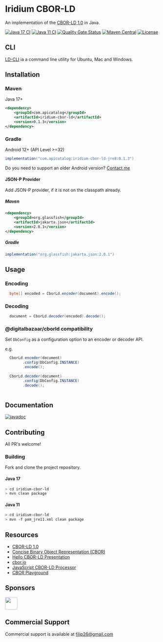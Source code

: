 # Iridium CBOR-LD
An implementation of the [CBOR-LD 1.0](https://json-ld.github.io/cbor-ld-spec/) in Java.

[![Java 17 CI](https://github.com/filip26/iridium-cbor-ld/actions/workflows/java17-build.yml/badge.svg)](https://github.com/filip26/iridium-cbor-ld/actions/workflows/java17-build.yml)
[![Java 11 CI](https://github.com/filip26/iridium-cbor-ld/actions/workflows/java11-build.yml/badge.svg)](https://github.com/filip26/iridium-cbor-ld/actions/workflows/java11-build.yml)
[![Quality Gate Status](https://sonarcloud.io/api/project_badges/measure?project=filip26_iridium-cbor-ld&metric=alert_status)](https://sonarcloud.io/summary/new_code?id=filip26_iridium-cbor-ld)
[![Maven Central](https://img.shields.io/maven-central/v/com.apicatalog/iridium-cbor-ld.svg?label=Maven%20Central)](https://search.maven.org/search?q=g:com.apicatalog%20AND%20a:iridium-cbor-ld)
[![License](https://img.shields.io/badge/License-Apache%202.0-blue.svg)](https://opensource.org/licenses/Apache-2.0)

## CLI
[LD-CLI](https://github.com/filip26/ld-cli) ia a command line utility for Ubuntu, Mac and Windows.


## Installation

### Maven

Java 17+

```xml
<dependency>
    <groupId>com.apicatalog</groupId>
    <artifactId>iridium-cbor-ld</artifactId>
    <version>0.1.3</version>
</dependency>

```

### Gradle
Android 12+ (API Level >=32)

```gradle
implementation("com.apicatalog:iridium-cbor-ld-jre8:0.1.3")
```

Do you need to support an older Android version? [Contact me](mailto:filip26@gmail.com)

#### JSON-P Provider

Add JSON-P provider, if it is not on the classpath already.

##### Maven

```xml
<dependency>
    <groupId>org.glassfish</groupId>
    <artifactId>jakarta.json</artifactId>
    <version>2.0.1</version>
</dependency>
```

##### Gradle

```gradle
implementation("org.glassfish:jakarta.json:2.0.1")
```

## Usage

### Encoding

```java
  byte[] encoded = CborLd.encoder(document).encode();
```

### Decoding

```java
  document = CborLd.decoder(encoded).decode();
```

### @digitalbazaar/cborld compatibility

Set `DbConfig` as a configuration option to an encoder or decoder API.

e.g.

```java
  CborLd.encoder(document)
        .config(DbConfig.INSTANCE)
        .encode();
        
  CborLd.decoder(document)
        .config(DbConfig.INSTANCE)
        .decode();
        
```

## Documentation

[![javadoc](https://javadoc.io/badge2/com.apicatalog/iridium-cbor-ld/javadoc.svg)](https://javadoc.io/doc/com.apicatalog/iridium-cbor-ld)


## Contributing

All PR's welcome!


### Building

Fork and clone the project repository.

#### Java 17
```bash
> cd iridium-cbor-ld
> mvn clean package
```

#### Java 11
```bash
> cd iridium-cbor-ld
> mvn -f pom_jre11.xml clean package
```

## Resources

* [CBOR-LD 1.0](https://json-ld.github.io/cbor-ld-spec/)
* [Concise Binary Object Representation (CBOR)](https://datatracker.ietf.org/doc/html/rfc8949)
* [Hello CBOR-LD Presentation](https://docs.google.com/presentation/d/1ksh-gUdjJJwDpdleasvs9aRXEmeRvqhkVWqeitx5ZAE/edit?usp=sharing)
* [cbor.io](https://cbor.io/)
* [JavaScript CBOR-LD Processor](https://github.com/digitalbazaar/cborld)
* [CBOR Playground](https://cbor.me/)

## Sponsors

<a href="https://github.com/digitalbazaar">
  <img src="https://avatars.githubusercontent.com/u/167436?s=200&v=4" width="40" />
</a> 

## Commercial Support

Commercial support is available at filip26@gmail.com

